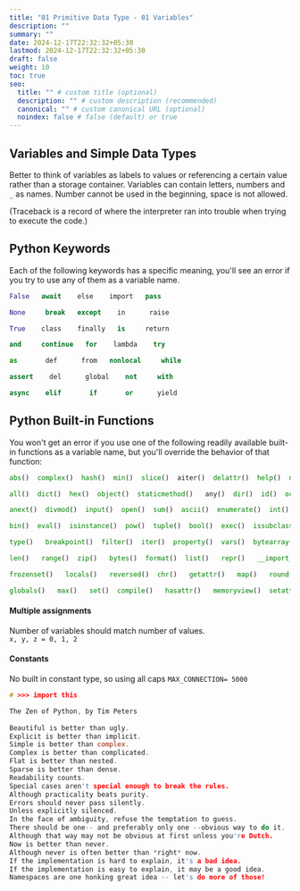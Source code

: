 ```yaml
---
title: "01 Primitive Data Type - 01 Variables"
description: ""
summary: ""
date: 2024-12-17T22:32:32+05:30
lastmod: 2024-12-17T22:32:32+05:30
draft: false
weight: 10
toc: true
seo:
  title: "" # custom title (optional)
  description: "" # custom description (recommended)
  canonical: "" # custom canonical URL (optional)
  noindex: false # false (default) or true
---
```



## Variables and Simple Data Types

Better to think of variables as labels to values or referencing a certain value rather than a storage container.
Variables can contain letters, numbers and `_` as names.
Number cannot be used in the beginning, space is not allowed.

(Traceback is a record of where the interpreter ran into trouble when trying to execute the code.)


## Python Keywords

Each of the following keywords has a specific meaning, you'll see an error if you try to use any of them as a variable name.
```python PCC
False   await    else    import   pass

None     break   except    in      raise

True    class    finally   is     return

and     continue   for    lambda    try

as       def      from   nonlocal     while

assert    del      global    not     with

async    elif       if       or      yield
```


## Python Built-in Functions

You won't get an error if you use one of the following readily available built-in functions as a variable name, but you'll override the behavior of that function:
```python PCC
abs()  complex()  hash()  min()  slice()  aiter()  delattr()  help()  next()  sorted()

all()  dict()  hex()  object()  staticmethod()   any()  dir()  id()  oct()  str()

anext()  divmod()  input()  open()  sum()  ascii()  enumerate()  int()  ord()  super()

bin()  eval()  isinstance()  pow()  tuple()  bool()  exec()  issubclass()  print() 

type()   breakpoint()  filter()  iter()  property()  vars()  bytearray()  float()  

len()   range()  zip()   bytes()  format()  list()   repr()   __import__()   callable() 

frozenset()   locals()   reversed()  chr()   getattr()   map()   round()  classmethod() 

globals()   max()   set()  compile()   hasattr()   memoryview()  setattr()
```

#### Multiple assignments
Number of variables should match number of values.  
`x, y, z = 0, 1, 2`

#### Constants
No built in constant type, so using all caps 
`MAX_CONNECTION= 5000`


```c
# >>> import this

The Zen of Python, by Tim Peters
  
Beautiful is better than ugly.
Explicit is better than implicit.
Simple is better than complex.
Complex is better than complicated.
Flat is better than nested.
Sparse is better than dense.
Readability counts.
Special cases aren't special enough to break the rules.
Although practicality beats purity.
Errors should never pass silently.
Unless explicitly silenced.
In the face of ambiguity, refuse the temptation to guess.
There should be one-- and preferably only one --obvious way to do it.
Although that way may not be obvious at first unless you're Dutch.
Now is better than never.
Although never is often better than *right* now.
If the implementation is hard to explain, it's a bad idea.
If the implementation is easy to explain, it may be a good idea.
Namespaces are one honking great idea -- let's do more of those!
```

